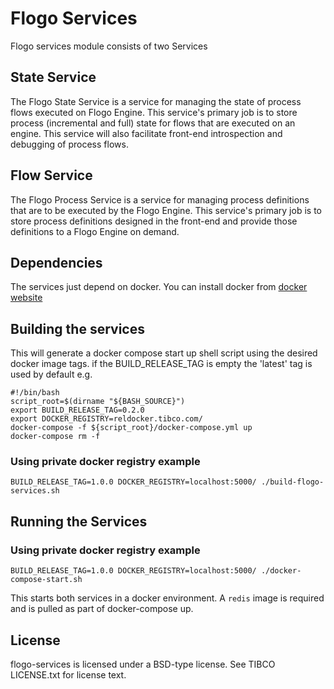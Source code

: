 # Flogo Services

Flogo services module consists of two Services

## State Service
The Flogo State Service is a service for managing the state of process flows executed on Flogo Engine. This service's primary job is to store process (incremental and full) state for flows that are executed on an engine. This service will also facilitate front-end introspection and debugging of process flows.

## Flow Service
The Flogo Process Service is a service for managing process definitions that are to be executed by the Flogo Engine. This service's primary job is to store process definitions designed in the front-end and provide those definitions to a Flogo Engine on demand.

## Dependencies

The services just depend on docker. You can install docker from [docker website](http://www.docker.com)

## Building the services

This will generate a docker compose start up shell script using the desired docker image tags. 
if the BUILD_RELEASE_TAG is empty the 'latest' tag is used by default e.g.
```
#!/bin/bash
script_root=$(dirname "${BASH_SOURCE}")
export BUILD_RELEASE_TAG=0.2.0
export DOCKER_REGISTRY=reldocker.tibco.com/
docker-compose -f ${script_root}/docker-compose.yml up
docker-compose rm -f
```
### Using private docker registry example
`BUILD_RELEASE_TAG=1.0.0 DOCKER_REGISTRY=localhost:5000/ ./build-flogo-services.sh`

## Running the Services

### Using private docker registry example
`BUILD_RELEASE_TAG=1.0.0 DOCKER_REGISTRY=localhost:5000/ ./docker-compose-start.sh`

This starts both services in a docker environment. A `redis` image is required and is pulled as part of docker-compose up.

## License
flogo-services is licensed under a BSD-type license. See TIBCO LICENSE.txt for license text.

